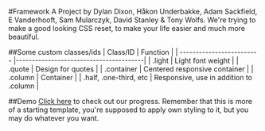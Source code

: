 #Framework
A Project by Dylan Dixon, Håkon Underbakke, Adam Sackfield, E Vanderhooft, Sam Mularczyk, David Stanley & Tony Wolfs.
We're trying to make a good looking CSS reset, to make your life easier and much more beautiful.

##Some custom classes/ids
| Class/ID                  | Function                               |
| ------------------------- |----------------------------------------|
| .light                    | Light font weight                      |
| .quote                    | Design for quotes                      |
| .container                | Centered responsive container          |
| .column                   | Container                              |
| .half, .one-third, etc    | Responsive, use in addition to .column |

##Demo
[Click here](https://rawgithub.com/ibbyib/framework/master/demo.html) to check out our progress. Remember that this is more of a starting template, you're supposed to apply own styling to it, but you may do whatever you want.

